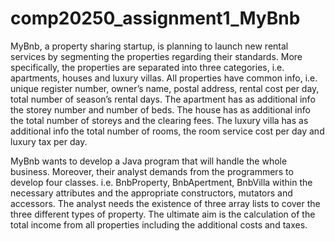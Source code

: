 # comp20250_assignment1_MyBnb #

MyBnb, a property sharing startup, is planning to launch new rental services by
segmenting the properties regarding their standards. More specifically, the properties
are separated into three categories, i.e. apartments, houses and luxury villas. All
properties have common info, i.e. unique register number, owner’s name, postal
address, rental cost per day, total number of season’s rental days. The apartment has as
additional info the storey number and number of beds. The house has as additional info
the total number of storeys and the clearing fees. The luxury villa has as additional info
the total number of rooms, the room service cost per day and luxury tax per day.

MyBnb wants to develop a Java program that will handle the whole business.
Moreover, their analyst demands from the programmers to develop four classes. i.e.
BnbProperty, BnbApertment, BnbVilla within the necessary attributes and the
appropriate constructors, mutators and accessors. The analyst needs the existence of
three array lists to cover the three different types of property.
The ultimate aim is the calculation of the total income from all properties
including the additional costs and taxes.
